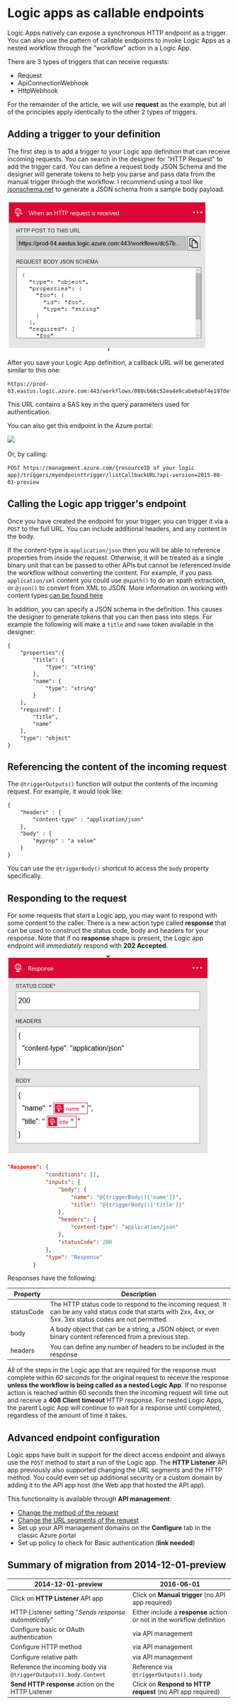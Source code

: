 <properties
   pageTitle="Logic apps as callable endpoints"
   description="How to create and configure trigger endpoints and use them in a Logic app in Azure App Service"
   services="logic-apps"
   documentationCenter=".net,nodejs,java"
   authors="jeffhollan"
   manager="erikre"
   editor=""/>

<tags
   ms.service="logic-apps"
   ms.devlang="multiple"
   ms.topic="article"
   ms.tgt_pltfrm="na"
   ms.workload="integration"
   ms.date="08/10/2016"
   ms.author="jehollan"/>


# Logic apps as callable endpoints

Logic Apps natively can expose a synchronous HTTP endpoint as a trigger.  You can also use the pattern of callable endpoints to invoke Logic Apps as a nested workflow through the "workflow" action in a Logic App.

There are 3 types of triggers that can receive requests:

* Request
* ApiConnectionWebhook
* HttpWebhook

For the remainder of the article, we will use **request** as the example, but all of the principles apply identically to the other 2 types of triggers.

## Adding a trigger to your definition
The first step is to add a trigger to your Logic app definition that can receive incoming requests.  You can search in the designer for "HTTP Request" to add the trigger card. You can define a request body JSON Schema and the designer will generate tokens to help you parse and pass data from the manual trigger through the workflow.  I recommend using a tool like [jsonschema.net](http://jsonschema.net) to generate a JSON schema from a sample body payload.

![Request Trigger Card][2]

After you save your Logic App definition, a callback URL will be generated similar to this one:
 
``` text
https://prod-03.eastus.logic.azure.com:443/workflows/080cb66c52ea4e9cabe0abf4e197deff/triggers/myendpointtrigger?...
```

This URL contains a SAS key in the query parameters used for authentication.

You can also get this endpoint in the Azure portal:

![][1]

Or, by calling:

``` text
POST https://management.azure.com/{resourceID of your logic app}/triggers/myendpointtrigger/listCallbackURL?api-version=2015-08-01-preview
```

## Calling the Logic app trigger's endpoint

Once you have created the endpoint for your trigger, you can trigger it via a `POST` to the full URL. You can include additional headers, and any content in the body.

If the content-type is `application/json` then you will be able to reference properties from inside the request. Otherwise, it will be treated as a single binary unit that can be passed to other APIs but cannot be referenced inside the workflow without converting the content.  For example, if you pass `application/xml` content you could use `@xpath()` to do an xpath extraction, or `@json()` to convert from XML to JSON.  More information on working with content types [can be found here](app-service-logic-content-type.md)

In addition, you can specify a JSON schema in the definition. This causes the designer to generate tokens that you can then pass into steps.  For example the following will make a `title` and `name` token available in the designer:

```
{
    "properties":{
        "title": {
            "type": "string"
        },
        "name": {
            "type": "string"
        }
    },
    "required": [
        "title",
        "name"
    ],
    "type": "object"
}
```

## Referencing the content of the incoming request

The `@triggerOutputs()` function will output the contents of the incoming request. For example, it would look like:

```
{
    "headers" : {
        "content-type" : "application/json"
    },
    "body" : {
        "myprop" : "a value"
    }
}
```

You can use the `@triggerBody()` shortcut to access the `body` property specifically. 

## Responding to the request

For some requests that start a Logic app, you may want to respond with some content to the caller. There is a new action type called **response** that can be used to construct the status code, body and headers for your response. Note that if no **response** shape is present, the Logic app endpoint will *immediately* respond with **202 Accepted**.

![HTTP Response Action][3]

``` json
"Response": {
            "conditions": [],
            "inputs": {
                "body": {
                    "name": "@{triggerBody()['name']}",
                    "title": "@{triggerBody()['title']}"
                },
                "headers": {
                    "content-type": "application/json"
                },
                "statusCode": 200
            },
            "type": "Response"
        }
```

Responses have the following:

| Property | Description |
| -------- | ----------- |
| statusCode | The HTTP status code to respond to the incoming request. It can be any valid status code that starts with 2xx, 4xx, or 5xx. 3xx status codes are not permitted. | 
| body | A body object that can be a string, a JSON object, or even binary content referenced from a previous step. | 
| headers | You can define any number of headers to be included in the response | 

All of the steps in the Logic app that are required for the response must complete within *60 seconds* for the original request to receive the response **unless the workflow is being called as a nested Logic App**. If no response action is reached within 60 seconds then the incoming request will time out and receive a **408 Client timeout** HTTP response.  For nested Logic Apps, the parent Logic App will continue to wait for a response until completed, regardless of the amount of time it takes.

## Advanced endpoint configuration

Logic apps have built in support for the direct access endpoint and always use the `POST` method to start a run of the Logic app. The **HTTP Listener** API app previously also supported changing the URL segments and the HTTP method. You could even set up additional security or a custom domain by adding it to the API app host (the Web app that hosted the API app). 

This functionality is available through **API management**:
* [Change the method of the request](https://msdn.microsoft.com/library/azure/dn894085.aspx#SetRequestMethod)
* [Change the URL segments of the request](https://msdn.microsoft.com/library/azure/7406a8ce-5f9c-4fae-9b0f-e574befb2ee9#RewriteURL)
* Set up your API management domains on the **Configure** tab in the classic Azure portal
* Set up policy to check for Basic authentication (**link needed**)

## Summary of migration from 2014-12-01-preview

|  2014-12-01-preview | 2016-06-01 |
|---------------------|--------------------|
| Click on **HTTP Listener** API app | Click on **Manual trigger** (no API app required) |
| HTTP Listener setting "*Sends response automatically*" | Either include a **response** action or not in the workflow definition |
| Configure basic or OAuth authentication | via API management |
| Configure HTTP method | via API management |
| Configure relative path | via API management |
| Reference the incoming body via  `@triggerOutputs().body.Content` | Reference via `@triggerOutputs().body` |
| **Send HTTP response** action on the HTTP Listener | Click on **Respond to HTTP request** (no API app required)


[1]: ./media/app-service-logic-http-endpoint/manualtriggerurl.png
[2]: ./media/app-service-logic-http-endpoint/manualtrigger.png
[3]: ./media/app-service-logic-http-endpoint/response.png
